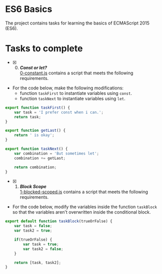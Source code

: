 # ES6 Basics
The project contains tasks for learning the basics of ECMAScript 2015 (ES6).

# Tasks to complete
+ [x] 0. ***Const or let?***</br>[0-constant.js](0-constants.js) contains a script that meets the following requirements.
+ For the code below, make the following modifications:
    + function `taskFirst` to instantiate variables using `const`.
    + function `taskNext` to instantiate variables using `let`.
```js
export function taskFirst() {
    var task = 'I prefer const when i can.';
    return task;
}

export function getLast() {
    return ' is okay';
}

export function taskNext() {
    var combination = 'But sometimes let';
    combination += getLast;

    return combination;
} 
```
+ [x] 1. ***Block Scope*** </br>[1-blocked-scoped.js](1-blocked-scoped.js) contains a script that meets the following requirements.
+ For the code below, modify the variables inside the function `taskBlock` so that the variables aren't overwritten inside the conditional block.
```js
export default function taskBlock(trueOrFalse) {
    var task = false;
    var task2 = true;

    if(trueOrFalse) {
        var task = true;
        var task2 = false;
    }

    return [task, task2];
}
```